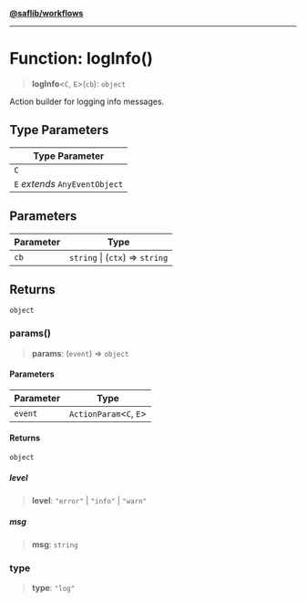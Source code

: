 [**@saflib/workflows**](../index.md)

---

# Function: logInfo()

> **logInfo**\<`C`, `E`\>(`cb`): `object`

Action builder for logging info messages.

## Type Parameters

| Type Parameter                 |
| ------------------------------ |
| `C`                            |
| `E` _extends_ `AnyEventObject` |

## Parameters

| Parameter | Type                            |
| --------- | ------------------------------- |
| `cb`      | `string` \| (`ctx`) => `string` |

## Returns

`object`

### params()

> **params**: (`event`) => `object`

#### Parameters

| Parameter | Type                      |
| --------- | ------------------------- |
| `event`   | `ActionParam`\<`C`, `E`\> |

#### Returns

`object`

##### level

> **level**: `"error"` \| `"info"` \| `"warn"`

##### msg

> **msg**: `string`

### type

> **type**: `"log"`
